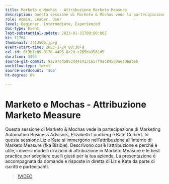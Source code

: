 ```yaml
---
title: Marketo e Mochas - Attribuzione Marketo Measure
description: Questa sessione di Marketo & Mochas vede la partecipazione di Marketing Automation Business Advisors, Elizabeth Lundberg e Kate Colbert. In questa sessione Liz e Kate si immergono nell'attribuzione all'interno di Marketo Measure (fka Bizible). Descrivono cos’è l’attribuzione e perché è utile, i diversi modelli di azioni di attribuzione in Marketo Measure e le best practice per scegliere quelli giusti per la tua azienda. La presentazione è accompagnata da domande e risposte in diretta di Liz e Kate da parte di iscritti e partecipanti.
role: Admin, Leader, User
level: Beginner, Intermediate, Experienced
doc-type: Event
last-substantial-update: 2023-01-31T00:00:00Z
kt: 11764
thumbnail: 3413506.jpeg
event-start-time: 2023-1-24 08:30-8
exl-id: 6f3b1c89-0176-4495-8e28-c265da3581d5
duration: 3493
source-git-commit: 9a297cda953d4414131657f9ac84580aea0eabeb
workflow-type: tm+mt
source-wordcount: '166'
ht-degree: 0%

---
```


# Marketo e Mochas - Attribuzione Marketo Measure

Questa sessione di Marketo &amp; Mochas vede la partecipazione di Marketing Automation Business Advisors, Elizabeth Lundberg e Kate Colbert. In questa sessione Liz e Kate si immergono nell&#39;attribuzione all&#39;interno di Marketo Measure (fka Bizible). Descrivono cos’è l’attribuzione e perché è utile, i diversi modelli di azioni di attribuzione in Marketo Measure e le best practice per scegliere quelli giusti per la tua azienda. La presentazione è accompagnata da domande e risposte in diretta di Liz e Kate da parte di iscritti e partecipanti.

>[!VIDEO](https://video.tv.adobe.com/v/3413506/?quality=12&learn=on)
